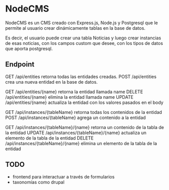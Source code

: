 # NodeCMS

NodeCMS es un CMS creado con Express.js, Node.js y Postgresql que le permite al usuario crear dinámicamente tablas en la base de datos.

Es decir, el usuario puede crear una tabla Noticias y luego crear instancias de esas noticias, con los campos custom que desee, con los tipos de datos que aporta postgresql.

## Endpoint

GET    /api/entities retorna todas las entidades creadas.
POST   /api/entities crea una nueva entidad en la base de datos.

GET    /api/entities/{name} retorna la entidad llamada name
DELETE /api/entities/{name} elimina la entidad llamada name
UPDATE /api/entities/{name} actualiza la entidad con los valores pasados en el body

GET    /api/instances/{tableName} retorna todas los contenidos de la entidad
POST   /api/instances/{tableName} agrega un contenido a la entidad

GET    /api/instances/{tableName}/{name} retorna un contenido de la tabla de la entidad
UPDATE /api/instances/{tableName}/{name} actualiza un elemento de la tabla de la entidad
DELETE /api/instances/{tableName}/{name} elimina un elemento de la tabla de la entidad

## TODO
- frontend para interactuar a través de formularios
- taxonomías como drupal
